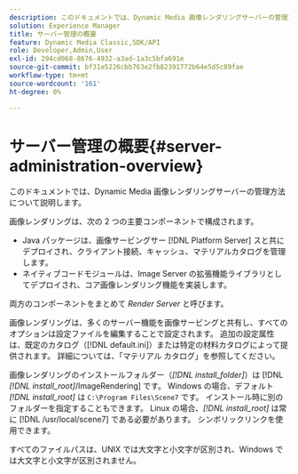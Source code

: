 ```yaml
---
description: このドキュメントでは、Dynamic Media 画像レンダリングサーバーの管理方法について説明します。
solution: Experience Manager
title: サーバー管理の概要
feature: Dynamic Media Classic,SDK/API
role: Developer,Admin,User
exl-id: 294cd068-8676-4932-a3ad-1a3c5bfa691e
source-git-commit: bf31e5226cbb763e2fb82391772b64e5d5c89fae
workflow-type: tm+mt
source-wordcount: '161'
ht-degree: 0%

---
```


# サーバー管理の概要{#server-administration-overview}

このドキュメントでは、Dynamic Media 画像レンダリングサーバーの管理方法について説明します。

画像レンダリングは、次の 2 つの主要コンポーネントで構成されます。

* Java パッケージは、画像サービングサー [!DNL Platform Server] スと共にデプロイされ、クライアント接続、キャッシュ、マテリアルカタログを管理します。
* ネイティブコードモジュールは、Image Server の拡張機能ライブラリとしてデプロイされ、コア画像レンダリング機能を実装します。

両方のコンポーネントをまとめて *Render Server* と呼びます。

画像レンダリングは、多くのサーバー機能を画像サービングと共有し、すべてのオプションは設定ファイルを編集することで設定されます。 追加の設定属性は、既定のカタログ（[!DNL default.ini]）または特定の材料カタログによって提供されます。 詳細については、「マテリアル カタログ」を参照してください。

画像レンダリングのインストールフォルダー（*[!DNL install_folder]*）は [!DNL *[!DNL install_root]*/ImageRendering] です。 Windows の場合、デフォルト *[!DNL install_root]* は `C:\Program Files\Scene7` です。 インストール時に別のフォルダーを指定することもできます。 Linux の場合、*[!DNL install_root]* は常に [!DNL /usr/local/scene7] である必要があります。 シンボリックリンクを使用できます。

すべてのファイルパスは、UNIX では大文字と小文字が区別され、Windows では大文字と小文字が区別されません。

